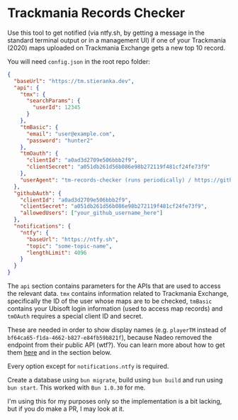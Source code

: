 # Trackmania Records Checker

Use this tool to get notified (via ntfy.sh, by getting a message in the standard terminal output or in a management UI) if one of your Trackmania (2020) maps uploaded on Trackmania Exchange gets a new top 10 record.

You will need `config.json` in the root repo folder:

```json
{
  "baseUrl": "https://tm.stieranka.dev",
  "api": {
    "tmx": {
      "searchParams": {
        "userId": 12345
      }
    },
    "tmBasic": {
      "email": "user@example.com",
      "password": "hunter2"
    },
    "tmOauth": {
      "clientId": "a0ad3d2709e506bbb2f9",
      "clientSecret": "a051db261d56b086e98b272119f481cf24fe73f9"
    },
    "userAgent": "tm-records-checker (runs periodically) / https://github.com/mstieranka/tm-records-checker / user@example.com"
  },
  "githubAuth": {
    "clientId": "a0ad3d2709e506bbb2f9",
    "clientSecret": "a051db261d56b086e98b272119f481cf24fe73f9",
    "allowedUsers": ["your_github_username_here"]
  },
  "notifications": {
    "ntfy": {
      "baseUrl": "https://ntfy.sh",
      "topic": "some-topic-name",
      "lengthLimit": 4096
    }
  }
}
```

The `api` section contains parameters for the APIs that are used to access the relevant data. `tmx` contains information related to Trackmania Exchange, specifically the ID of the user whose maps are to be checked, `tmBasic` contains your Ubisoft login information (used to access map records) and `tmOAuth` requires a special client ID and secret.

These are needed in order to show display names (e.g. `playerTM` instead of `bf64ca65-f1da-4662-b827-e84fb59b821f`), because Nadeo removed the endpoint from their public API (wtf?). You can learn more about how to get them [here](https://webservices.openplanet.dev/oauth/auth#machine-to-machine-flow) and in the section below.

Every option except for `notifications.ntfy` is required.

Create a database using `bun migrate`, build using `bun build` and run using `bun start`. This worked with `Bun 1.0.30` for me.

I'm using this for my purposes only so the implementation is a bit lacking, but if you do make a PR, I may look at it.

